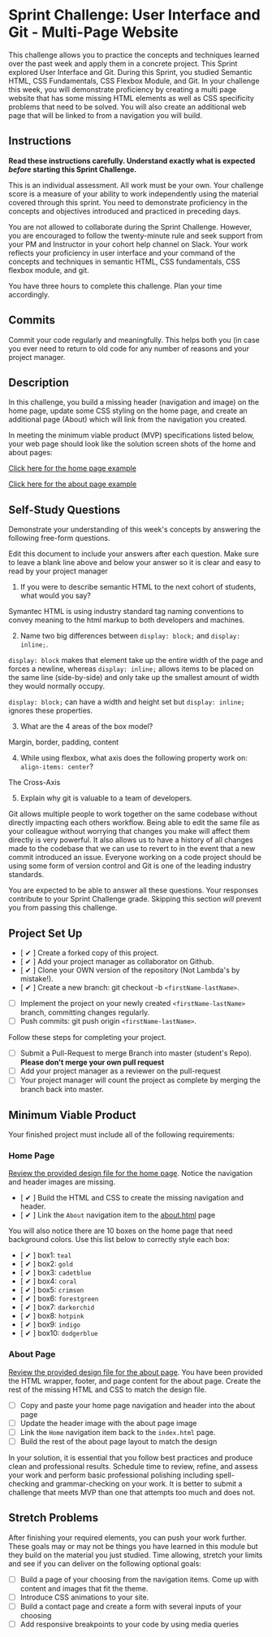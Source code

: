 # Sprint Challenge: User Interface and Git - Multi-Page Website

This challenge allows you to practice the concepts and techniques learned over the past week and apply them in a concrete project. This Sprint explored User Interface and Git. During this Sprint, you studied Semantic HTML, CSS Fundamentals, CSS Flexbox Module, and Git. In your challenge this week, you will demonstrate proficiency by creating a multi page website that has some missing HTML elements as well as CSS specificity problems that need to be solved. You will also create an additional web page that will be linked to from a navigation you will build.

## Instructions

**Read these instructions carefully. Understand exactly what is expected _before_ starting this Sprint Challenge.**

This is an individual assessment. All work must be your own. Your challenge score is a measure of your ability to work independently using the material covered through this sprint. You need to demonstrate proficiency in the concepts and objectives introduced and practiced in preceding days.

You are not allowed to collaborate during the Sprint Challenge. However, you are encouraged to follow the twenty-minute rule and seek support from your PM and Instructor in your cohort help channel on Slack. Your work reflects your proficiency in user interface and your command of the concepts and techniques in semantic HTML, CSS fundamentals, CSS flexbox module, and git.

You have three hours to complete this challenge. Plan your time accordingly.

## Commits

Commit your code regularly and meaningfully. This helps both you (in case you ever need to return to old code for any number of reasons and your project manager.

## Description

In this challenge, you build a missing header (navigation and image) on the home page, update some CSS styling on the home page, and create an additional page (About) which will link from the navigation you created.

In meeting the minimum viable product (MVP) specifications listed below, your web page should look like the solution screen shots of the home and about pages:

[Click here for the home page example](https://tk-assets.lambdaschool.com/39a49225-8ac9-43da-aa90-514fd60ae99a_sprint-challenge-ui-home-example.png)

[Click here for the about page example](https://tk-assets.lambdaschool.com/ede1bb1a-63ff-4801-8c02-3efa2f603190_sprint-challenge-ui-about-example.png)

## Self-Study Questions

Demonstrate your understanding of this week's concepts by answering the following free-form questions.

Edit this document to include your answers after each question. Make sure to leave a blank line above and below your answer so it is clear and easy to read by your project manager

1. If you were to describe semantic HTML to the next cohort of students, what would you say?

Symantec HTML is using industry standard tag naming conventions to convey meaning to the html markup to both developers and machines.

2. Name two big differences between `display: block;` and `display: inline;`.

`display: block` makes that element take up the entire width of the page and forces a newline, whereas `display: inline;` allows items to be placed on the same line (side-by-side) and only take up the smallest amount of width they would normally occupy.

`display: block;` can have a width and height set but `display: inline;` ignores these properties.

3. What are the 4 areas of the box model?

Margin, border, padding, content

4. While using flexbox, what axis does the following property work on: `align-items: center`?

The Cross-Axis

5. Explain why git is valuable to a team of developers.

Git allows multiple people to work together on the same codebase without directly impacting each others workflow. Being able to edit the same file as your colleague without worrying that changes you make will affect them directly is very powerful. It also allows us to have a history of all changes made to the codebase that we can use to revert to in the event that a new commit introduced an issue. Everyone working on a code project should be using some form of version control and Git is one of the leading industry standards.

You are expected to be able to answer all these questions. Your responses contribute to your Sprint Challenge grade. Skipping this section _will_ prevent you from passing this challenge.

## Project Set Up

- [ ✔ ] Create a forked copy of this project.
- [ ✔ ] Add your project manager as collaborator on Github.
- [ ✔ ] Clone your OWN version of the repository (Not Lambda's by mistake!).
- [ ✔ ] Create a new branch: git checkout -b `<firstName-lastName>`.
- [ ] Implement the project on your newly created `<firstName-lastName>` branch, committing changes regularly.
- [ ] Push commits: git push origin `<firstName-lastName>`.

Follow these steps for completing your project.

- [ ] Submit a Pull-Request to merge <firstName-lastName> Branch into master (student's Repo). **Please don't merge your own pull request**
- [ ] Add your project manager as a reviewer on the pull-request
- [ ] Your project manager will count the project as complete by merging the branch back into master.

## Minimum Viable Product

Your finished project must include all of the following requirements:

### Home Page

[Review the provided design file for the home page](design-files/home.png). Notice the navigation and header images are missing.

- [ ✔ ] Build the HTML and CSS to create the missing navigation and header.
- [ ✔ ] Link the `About` navigation item to the [about.html](about.html) page

You will also notice there are 10 boxes on the home page that need background colors. Use this list below to correctly style each box:

- [ ✔ ] box1: `teal`
- [ ✔ ] box2: `gold`
- [ ✔ ] box3: `cadetblue`
- [ ✔ ] box4: `coral`
- [ ✔ ] box5: `crimson`
- [ ✔ ] box6: `forestgreen`
- [ ✔ ] box7: `darkorchid`
- [ ✔ ] box8: `hotpink`
- [ ✔ ] box9: `indigo`
- [ ✔ ] box10: `dodgerblue`

### About Page

[Review the provided design file for the about page](design-files/about.png). You have been provided the HTML wrapper, footer, and page content for the about page. Create the rest of the missing HTML and CSS to match the design file.

- [ ] Copy and paste your home page navigation and header into the about page
- [ ] Update the header image with the about page image
- [ ] Link the `Home` navigation item back to the `index.html` page.
- [ ] Build the rest of the about page layout to match the design

In your solution, it is essential that you follow best practices and produce clean and professional results. Schedule time to review, refine, and assess your work and perform basic professional polishing including spell-checking and grammar-checking on your work. It is better to submit a challenge that meets MVP than one that attempts too much and does not.

## Stretch Problems

After finishing your required elements, you can push your work further. These goals may or may not be things you have learned in this module but they build on the material you just studied. Time allowing, stretch your limits and see if you can deliver on the following optional goals:

- [ ] Build a page of your choosing from the navigation items. Come up with content and images that fit the theme.
- [ ] Introduce CSS animations to your site.
- [ ] Build a contact page and create a form with several inputs of your choosing
- [ ] Add responsive breakpoints to your code by using media queries
